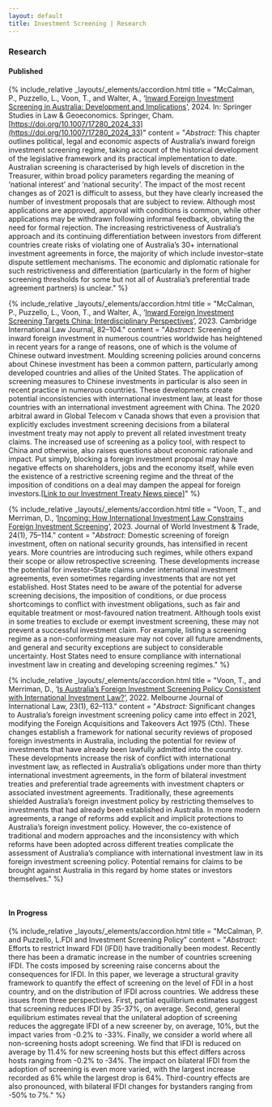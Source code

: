 ```yaml
---
layout: default
title: Investment Screening | Research
---
```


### Research

#### Published

{% include_relative _layouts/_elements/accordion.html
    title = "McCalman, P., Puzzello, L., Voon, T., and Walter, A., ‘[Inward Foreign Investment Screening in Australia: Development and Implications](https://ssrn.com/abstract=4290115)’, 2024.  In: Springer Studies in Law & Geoeconomics. Springer, Cham. [https://doi.org/10.1007/17280_2024_33](https://doi.org/10.1007/17280_2024_33)"
    content = "_Abstract:_ This chapter outlines political, legal and economic aspects of Australia’s inward foreign investment screening regime, taking account of the historical development of the legislative framework and its practical implementation to date. Australian screening is characterised by high levels of discretion in the Treasurer, within broad policy parameters regarding the meaning of ‘national interest’ and ‘national security’. The impact of the most recent changes as of 2021 is difficult to assess, but they have clearly increased the number of investment proposals that are subject to review. Although most applications are approved, approval with conditions is common, while other applications may be withdrawn following informal feedback, obviating the need for formal rejection. The increasing restrictiveness of Australia’s approach and its continuing differentiation between investors from different countries create risks of violating one of Australia’s 30+ international investment agreements in force, the majority of which include investor–state dispute settlement mechanisms. The economic and diplomatic rationale for such restrictiveness and differentiation (particularly in the form of higher screening thresholds for some but not all of Australia’s preferential trade agreement partners) is unclear."
%}

{% include_relative _layouts/_elements/accordion.html
title = "McCalman, P., Puzzello, L., Voon, T., and Walter, A., ‘[Inward Foreign Investment Screening Targets China: Interdisciplinary Perspectives](https://www.elgaronline.com/view/journals/cilj/12/1/article-p82.xml)’, 2023. Cambridge International Law Journal, 82–104."
content = "_Abstract:_ Screening of inward foreign investment in numerous countries worldwide has heightened in recent years for a range of reasons, one of which is the volume of Chinese outward investment. Moulding screening policies around concerns about Chinese investment has been a common pattern, particularly among developed countries and allies of the United States. The application of screening measures to Chinese investments in particular is also seen in recent practice in numerous countries. These developments create potential inconsistencies with international investment law, at least for those countries with an international investment agreement with China. The 2020 arbitral award in Global Telecom v Canada shows that even a provision that explicitly excludes investment screening decisions from a bilateral investment treaty may not apply to prevent all related investment treaty claims. The increased use of screening as a policy tool, with respect to China and otherwise, also raises questions about economic rationale and impact. Put simply, blocking a foreign investment proposal may have negative effects on shareholders, jobs and the economy itself, while even the existence of a restrictive screening regime and the threat of the imposition of conditions on a deal may dampen the appeal for foreign investors.[[Link to our Investment Treaty News piece]](https://www.iisd.org/itn/en/2022/12/26/screening-of-chinese-investments-intensifies1-phillip-mccalman-laura-puzzello-tania-voon-andrew-walter/)"
%}


{% include_relative _layouts/_elements/accordion.html
title = "Voon, T., and Merriman, D., ‘[Incoming: How International Investment Law Constrains Foreign Investment Screening](https://brill.com/view/journals/jwit/aop/article-10.1163-22119000-12340253)’, 2023. Journal of World Investment & Trade, 24(1), 75–114."
content = "_Abstract:_ Domestic screening of foreign investment, often on national  security grounds, has intensified in recent years. More countries are introducing such regimes, while others expand their scope or allow retrospective screening. These developments increase the potential for investor–State claims under international investment agreements, even sometimes regarding investments that are not yet established. Host States need to be aware of the potential for adverse screening decisions, the imposition of conditions, or due process shortcomings to conflict with investment obligations, such as fair and equitable treatment or most-favoured nation treatment. Although tools exist in some treaties to exclude or exempt investment screening, these may not prevent a successful investment claim. For example, listing a screening regime as a non-conforming measure may not cover all future amendments, and general and security exceptions are subject to considerable uncertainty. Host States need to ensure compliance with international investment law in creating and developing screening regimes."
%}


{% include_relative _layouts/_elements/accordion.html
title = "Voon, T., and Merriman, D., ‘[Is Australia’s Foreign Investment Screening Policy Consistent with International Investment Law?](https://law.unimelb.edu.au/__data/assets/pdf_file/0006/4274565/Voon-and-Merriman-Advance-Copy.pdf)’, 2022. Melbourne Journal of International Law,  23(1),  62–113."
content = "_Abstract:_ Significant changes to Australia’s foreign investment screening policy came into effect in 2021, modifying the Foreign Acquisitions and Takeovers Act 1975 (Cth). These changes establish a framework for national security reviews of proposed foreign investments in Australia, including the potential for review of investments that have already been lawfully admitted into the country. These developments increase the risk of conflict with international investment law, as reflected in Australia’s obligations under more than thirty international investment agreements, in the form of bilateral investment treaties and preferential trade agreements with investment chapters or associated investment agreements. Traditionally, these agreements shielded Australia’s foreign investment policy by restricting themselves to investments that had already been established in Australia. In more modern agreements, a range of reforms add explicit and implicit protections to Australia’s foreign investment policy. However, the co-existence of traditional and modern approaches and the inconsistency with which reforms have been adopted across different treaties complicate the assessment of Australia’s compliance with international investment law in its foreign investment screening policy. Potential remains for claims to be brought against Australia in this regard by home states or investors themselves."
%}

<br>

#### In Progress

{% include_relative _layouts/_elements/accordion.html
title = "McCalman, P. and Puzzello, L.FDI and Investment Screening Policy"
content = "_Abstract:_ Efforts to restrict Inward FDI (IFDI) have traditionally been modest. Recently there has been a dramatic increase in the number of countries screening IFDI. The costs imposed by screening raise concerns about the consequences for IFDI. In this paper, we leverage a structural gravity framework to quantify the effect of screening on the level of FDI in a host country, and on the distribution of IFDI across countries. We address these issues from three perspectives.  First, partial equilibrium estimates suggest that screening reduces IFDI by 35-37%, on average. Second, general equilibrium estimates reveal that the unilateral adoption of screening reduces the aggregate IFDI of a new screener by, on average, 10%, but the impact varies from -0.2% to -33%. Finally, we consider a world where all non-screening hosts adopt screening. We find that IFDI is reduced on average by 11.4% for new screening hosts but this effect differs across hosts ranging from -0.2% to -34%. The impact on bilateral IFDI from the adoption of screening is even more varied, with the largest increase recorded as 6% while the largest drop is 64%. Third-country effects are also pronounced, with bilateral IFDI changes for bystanders ranging from -50% to 7%."
%}
